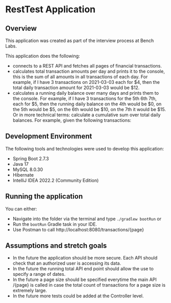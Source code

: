 # RestTest Application

## Overview
This application was created as part of the interview process at Bench Labs.

This application does the following:
- connects to a REST API and fetches all pages of financial transactions.
- calculates total transaction amounts per day and prints it to the console, this is the sum of all amounts in all transactions of each day. For example, if I have 3 transactions on 2021-03-03 each for $4, then the total daily transaction amount for 2021-03-03 would be $12.
- calculates a running daily balance over many days and prints them to the console. For example, if I have 3 transactions for the 5th 6th 7th, each for $5, then the running daily balance on the 4th would be $0, on the 5th would be $5, on the 6th would be $10, on the 7th it would be $15. Or in more technical terms: calculate a cumulative sum over total daily balances. For example, given the following transactions:

## Development Environment
The following tools and technologies were used to develop this application:

- Spring Boot 2.7.3
- Java 17 
- MySQL 8.0.30
- Hibernate
- IntelliJ IDEA 2022.2 (Community Edition)

## Running the application
You can either: 
- Navigate into the folder via the terminal and type `./gradlew bootRun` or
- Run the `bootRun` Gradle task in your IDE.
- Use Postman to call http://localhost:8080/transactions/{page}

## Assumptions and stretch goals
- In the future the application should be more secure. Each API should check that an authorized user is accessing its data.
- In the future the running total API end point should allow the use to specify a range of dates.
- In the future a page size should be specified everytime the main API /{page} is called in case the total count of transactions for a page size is extremely large.
- In the future more tests could be added at the Controller level.